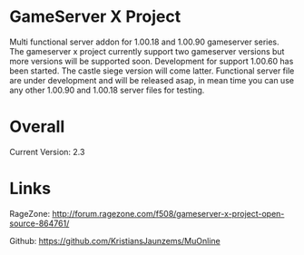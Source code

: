 GameServer X Project
====================

Multi functional server addon for 1.00.18 and 1.00.90 gameserver series. 
The gameserver x project currently support two gameserver versions but more versions will be supported soon.
Development for support 1.00.60 has been started. The castle siege version will come latter.
Functional server file are under development and will be released asap, in mean time you can use any other 1.00.90 and 1.00.18 server files for testing.

Overall
=======
Current Version: 2.3

Links
=====
RageZone:	http://forum.ragezone.com/f508/gameserver-x-project-open-source-864761/

Github:		https://github.com/KristiansJaunzems/MuOnline